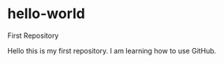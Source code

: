 # hello-world
First Repository

Hello this is my first repository. I am learning how to use GitHub.
